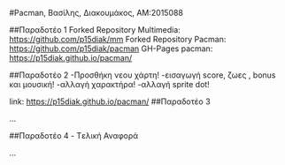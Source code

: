#Pacman, Βασίλης, Διακουμάκος, ΑΜ:2015088

##Παραδοτέο 1
Forked Repository Multimedia: https://github.com/p15diak/mm
Forked Repository Pacman: https://github.com/p15diak/pacman
GH-Pages pacman: https://p15diak.github.io/pacman/


##Παραδοτέο 2
-Προσθήκη νεου χάρτη!
-εισαγωγή score, ζωες , bonus και μουσική!
-αλλαγή χαρακτήρα!
-αλλαγή sprite dot!

link: https://p15diak.github.io/pacman/
##Παραδοτέο 3

...

##Παραδοτέο 4 - Tελική Αναφορά

...
